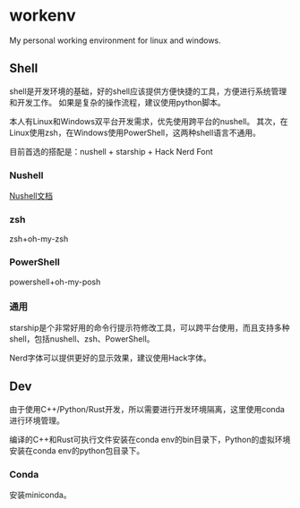 # workenv
My personal working environment for linux and windows.

## Shell
shell是开发环境的基础，好的shell应该提供方便快捷的工具，方便进行系统管理和开发工作。
如果是复杂的操作流程，建议使用python脚本。

本人有Linux和Windows双平台开发需求，优先使用跨平台的nushell。
其次，在Linux使用zsh，在Windows使用PowerShell，这两种shell语言不通用。

目前首选的搭配是：nushell + starship + Hack Nerd Font
### Nushell
[Nushell文档](https://www.nushell.sh/)

### zsh

zsh+oh-my-zsh

### PowerShell

powershell+oh-my-posh

### 通用
starship是个非常好用的命令行提示符修改工具，可以跨平台使用，而且支持多种shell，包括nushell、zsh、PowerShell。

Nerd字体可以提供更好的显示效果，建议使用Hack字体。

## Dev

由于使用C++/Python/Rust开发，所以需要进行开发环境隔离，这里使用conda进行环境管理。

编译的C++和Rust可执行文件安装在conda env的bin目录下，Python的虚拟环境安装在conda env的python包目录下。

### Conda
安装miniconda。